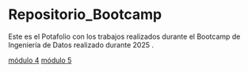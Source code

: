 # Repositorio_Bootcamp
Este es el Potafolio con los trabajos realizados durante el Bootcamp de Ingeniería de Datos realizado durante 2025 .


[módulo 4]((https://github.com/pllanose/Repositorio_Bootcamp/tree/main/Portafolio%204))
[módulo 5](https://github.com/pllanose/Repositorio_Bootcamp/tree/main/Portafolio_5)
